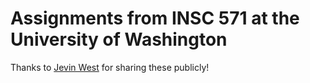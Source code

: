 # Assignments from INSC 571 at the University of Washington
Thanks to [Jevin West](https://jevinwest.org/) for sharing these publicly!

